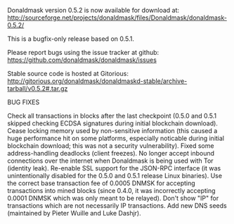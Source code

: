 Donaldmask version 0.5.2 is now available for download at:
http://sourceforge.net/projects/donaldmask/files/Donaldmask/donaldmask-0.5.2/

This is a bugfix-only release based on 0.5.1.

Please report bugs using the issue tracker at github:
https://github.com/donaldmask/donaldmask/issues

Stable source code is hosted at Gitorious:
http://gitorious.org/donaldmask/donaldmaskd-stable/archive-tarball/v0.5.2#.tar.gz

BUG FIXES

Check all transactions in blocks after the last checkpoint (0.5.0 and 0.5.1 skipped checking ECDSA signatures during initial blockchain download).
Cease locking memory used by non-sensitive information (this caused a huge performance hit on some platforms, especially noticable during initial blockchain download; this was
not a security vulnerability).
Fixed some address-handling deadlocks (client freezes).
No longer accept inbound connections over the internet when Donaldmask is being used with Tor (identity leak).
Re-enable SSL support for the JSON-RPC interface (it was unintentionally disabled for the 0.5.0 and 0.5.1 release Linux binaries).
Use the correct base transaction fee of 0.0005 DNMSK for accepting transactions into mined blocks (since 0.4.0, it was incorrectly accepting 0.0001 DNMSK which was only meant to be relayed).
Don't show "IP" for transactions which are not necessarily IP transactions.
Add new DNS seeds (maintained by Pieter Wuille and Luke Dashjr).
